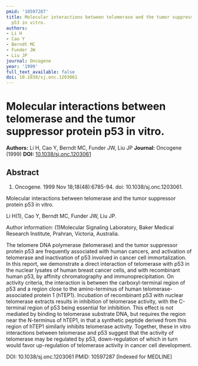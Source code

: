 ```yaml
---
pmid: '10597287'
title: Molecular interactions between telomerase and the tumor suppressor protein
  p53 in vitro.
authors:
- Li H
- Cao Y
- Berndt MC
- Funder JW
- Liu JP
journal: Oncogene
year: '1999'
full_text_available: false
doi: 10.1038/sj.onc.1203061
---
```


# Molecular interactions between telomerase and the tumor suppressor protein p53 in vitro.
**Authors:** Li H, Cao Y, Berndt MC, Funder JW, Liu JP
**Journal:** Oncogene (1999)
**DOI:** [10.1038/sj.onc.1203061](https://doi.org/10.1038/sj.onc.1203061)

## Abstract

1. Oncogene. 1999 Nov 18;18(48):6785-94. doi: 10.1038/sj.onc.1203061.

Molecular interactions between telomerase and the tumor suppressor protein p53 
in vitro.

Li H(1), Cao Y, Berndt MC, Funder JW, Liu JP.

Author information:
(1)Molecular Signaling Laboratory, Baker Medical Research Institute, Prahran, 
Victoria, Australia.

The telomere DNA polymerase (telomerase) and the tumor suppressor protein p53 
are frequently associated with human cancers, and activation of telomerase and 
inactivation of p53 involved in cancer cell immortalization. In this report, we 
demonstrate a direct interaction of telomerase with p53 in the nuclear lysates 
of human breast cancer cells, and with recombinant human p53, by affinity 
chromatography and immunoprecipitation. On activity criteria, the interaction is 
between the carboxyl-terminal region of p53 and a region close to the 
amino-terminus of human telomerase-associated protein 1 (hTEP1). Incubation of 
recombinant p53 with nuclear telomerase extracts results in inhibition of 
telomerase activity, with the C-terminal region of p53 being essential for 
inhibition. This effect is not mediated by binding to telomerase substrate DNA, 
but requires the region near the N-terminus of hTEP1, in that a synthetic 
peptide derived from this region of hTEP1 similarly inhibits telomerase 
activity. Together, these in vitro interactions between telomerase and p53 
suggest that the activity of telomerase may be regulated by p53, down-regulation 
of which in turn would favor up-regulation of telomerase activity in cancer cell 
development.

DOI: 10.1038/sj.onc.1203061
PMID: 10597287 [Indexed for MEDLINE]
